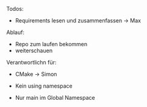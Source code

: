 Todos:
- Requirements lesen und zusammenfassen -> Max

Ablauf:
- Repo zum laufen bekommen
- weiterschauen

Verantwortlichn für:
- CMake -> Simon 

- Kein using namespace
- Nur main im Global Namespace
